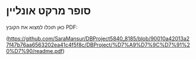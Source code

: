 # סופר מרקט אונליין

כאן תוכלו למצוא את הקובץ PDF:

(https://github.com/SaraMansur/DBProject5840_8185/blob/90010a42013a27f47b76aa6563202ea41c4f5f8c/DBProject/%D7%A9%D7%9C%D7%91%20%D7%90/readme.pdf)
